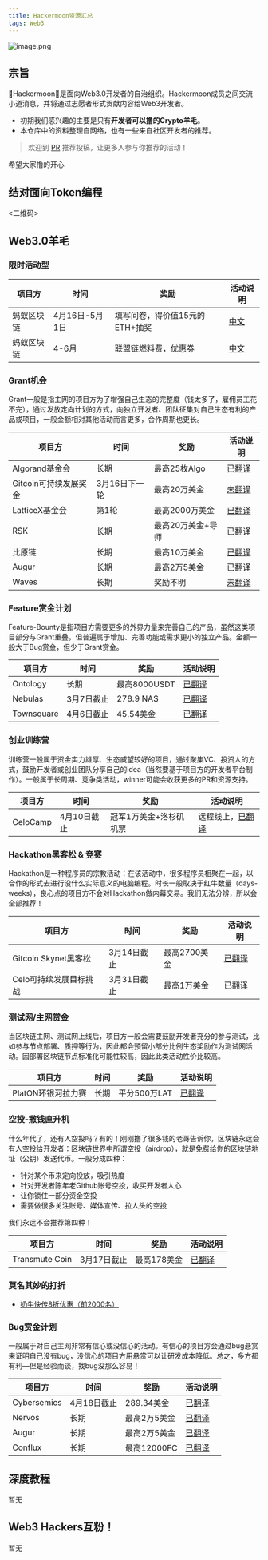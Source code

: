 ```yaml
---
title: Hackermoon资源汇总
tags: Web3
---
```


![image.png](https://i.loli.net/2020/04/16/GYfBbL94XWPn2jh.png)

## 宗旨
🌙Hackermoon🌙是面向Web3.0开发者的自治组织。Hackermoon成员之间交流小道消息，并将通过志愿者形式贡献内容给Web3开发者。
- 初期我们感兴趣的主要是只有**开发者可以撸的Crypto羊毛**。
- 本仓库中的资料整理自网络，也有一些来自社区开发者的推荐。

> 欢迎到 [PR](https://github.com/hacker-moon/hackermoon.io/pulls) 推荐投稿，让更多人参与你推荐的活动！


希望大家撸的开心

## 结对面向Token编程

<二维码>

## Web3.0羊毛

### 限时活动型

| 项目方 | 时间 | 奖励 |活动说明 |
| -------- | -------- | -------- |-------- |
| 蚂蚁区块链     | 4月16日-5月1日     | 填写问卷，得价值15元的ETH+抽奖|[中文](https://hackmd.io/@hackermoon/ryIWqehN8)     |
| 蚂蚁区块链     | 4-6月    | 联盟链燃料费，优惠券    |[中文](https://tech.antfin.com/promotions/openchain/?chInofo=8btc)|

### Grant机会

Grant一般是指主网的项目方为了增强自己生态的完整度（钱太多了，雇佣员工花不完），通过发放定向计划的方式，向独立开发者、团队征集对自己生态有利的产品或项目，一般金额相对其他活动而言更多，合作周期也更长。

| 项目方 | 时间 | 奖励 |活动说明 |
| -------- | -------- | -------- |-------- |
| Algorand基金会     | 长期     | 最高25枚Algo    |[已翻译](https://hackmd.io/@hackermoon/ryIWqehN8)     |
| Gitcoin可持续发展奖金    | 3月16日下一轮    | 最高20万美金    |[未翻译](https://gitcoin.co/grants/?type=media)|
| LatticeX基金会    | 第1轮    | 最高2000万美金    |[已翻译](https://www.chainnews.com/articles/830516018474.htm)|
| RSK    | 长期    | 最高20万美金+导师    |[已翻译](https://www.chainnews.com/articles/356562427627.htm)|
| 比原链    | 长期    | 最高10万美金    |[已翻译](https://www.chainnews.com/articles/788145954147.htm)|
| Augur    | 长期    | 最高2万5美金    |[已翻译](https://hackmd.io/@hackermoon/Hyfrnz3EU)|
| Waves   | 长期   | 奖励不明    |[未翻译](https://waveslabs.com/grants?lang=en)|


### Feature赏金计划
Feature-Bounty是指项目方需要更多的外界力量来完善自己的产品，虽然这类项目部分与Grant重叠，但普遍属于增加、完善功能或需求更小的独立产品。金额一般大于Bug赏金，但少于Grant赏金。

| 项目方 | 时间 | 奖励 |活动说明 |
| -------- | -------- | -------- |-------- |
| Ontology    | 长期     | 最高8000USDT   |[已翻译](https://www.chainnews.com/articles/323629295238.htm)     |
| Nebulas    | 3月7日截止    | 278.9 NAS   |[已翻译](https://www.chainnews.com/articles/241745351795.htm)     |
| Townsquare   | 4月6日截止    | 45.54美金   |[已翻译](https://hackmd.io/@hackermoon/HkJDdpREI)     |


### 创业训练营
训练营一般属于资金实力雄厚、生态威望较好的项目，通过聚集VC、投资人的方式，鼓励开发者或创业团队分享自己的idea（当然要基于项目方的开发者平台制作）。一般属于长周期、竞争类活动，winner可能会收获更多的PR和资源支持。

| 项目方 | 时间 | 奖励 |活动说明 |
| -------- | -------- | -------- |-------- |
| CeloCamp    | 4月10日截止     | 冠军1万美金+洛杉矶机票   |远程线上，[已翻译](https://www.chainnews.com/articles/539972498831.htm)     |


### Hackathon黑客松 & 竞赛
Hackathon是一种程序员的宗教活动：在该活动中，很多程序员相聚在一起，以合作的形式去进行没什么实际意义的电脑编程。时长一般取决于红牛数量（days-weeks），良心点的项目方不会对Hackathon做内幕交易。我们无法分辨，所以会全部推荐！

| 项目方 | 时间 | 奖励 |活动说明 |
| -------- | -------- | -------- |-------- |
| Gitcoin Skynet黑客松    | 3月14日截止     | 最高2700美金   |[已翻译](https://hackmd.io/@hackermoon/BJtZwqhVI)     |
| Celo可持续发展目标挑战    |3月31日截止     | 最高1万美金   |[已翻译](https://www.chainnews.com/articles/446470639958.htm)     |


### 测试网/主网赏金
当区块链主网、测试网上线后，项目方一般会需要鼓励开发者充分的参与测试，比如参与节点部署、质押等行为，因此都会预留小部分比例生态奖励作为测试网活动。因部署区块链节点标准化可能性较高，因此此类活动性价比较高。

| 项目方 | 时间 | 奖励 |活动说明 |
| -------- | -------- | -------- |-------- |
| PlatON环银河拉力赛    | 长期     | 平分500万LAT   |[已翻译](https://hackmd.io/@hackermoon/B137Ox348)     |



### 空投-撒钱直升机
什么年代了，还有人空投吗？有的！刚刚撸了很多钱的老哥告诉你，区块链永远会有人空投给开发者：区块链世界中所谓空投（airdrop），就是免费给你的区块链地址（公钥）发送代币。一般分成四种：
- 针对某个币来定向投放，吸引热度 
- 针对开发者陈年老Github账号空投，收买开发者人心 
- 让你锁住一部分资金空投 
- 需要做很多关注账号、媒体宣传、拉人头的空投

我们永远不会推荐第四种！

| 项目方 | 时间 | 奖励 |活动说明 |
| -------- | -------- | -------- |-------- |
| Transmute Coin    | 3月17日截止    | 最高178美金   |[已翻译](https://www.chainnews.com/articles/859340791299.htm)  |


### 莫名其妙的打折
* [奶牛快传8折优惠（前2000名）](https://www.v2ex.com/t/648264)


### Bug赏金计划
一般属于对自己主网非常有信心或没信心的活动。有信心的项目方会通过bug悬赏来证明自己没有bug，没信心的项目方用悬赏可以让研发成本降低。总之，多方都有利—但是经验而谈，找bug没那么容易！

| 项目方 | 时间 | 奖励 |活动说明 |
| -------- | -------- | -------- |-------- |
| Cybersemics    | 4月18日截止    | 289.34美金   |[已翻译](https://hackmd.io/@hackermoon/B1rqq6CVL)|
| Nervos    | 长期   | 最高2万5美金   |[已翻译](https://hackmd.io/@hackermoon/Hkv-3ghV8L)|
| Augur    | 长期    | 最高2万5美金  |[已翻译](https://hackmd.io/@hackermoon/Hyfrnz3EU)|
| Conflux   | 长期    | 最高12000FC   |[已翻译](bounty.conflux-chain.org)|

## 深度教程
暂无

## Web3 Hackers互粉！
暂无

